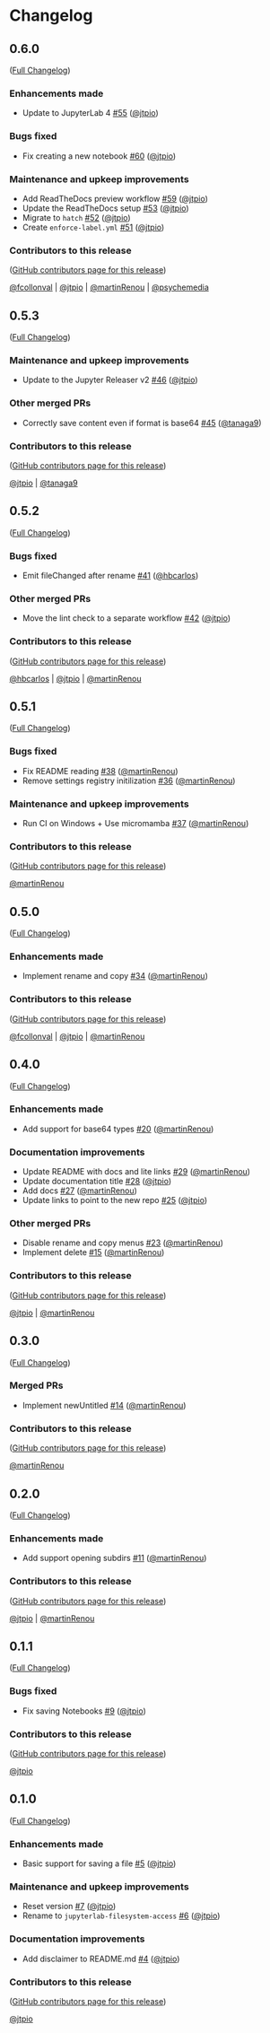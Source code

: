 # Changelog

<!-- <START NEW CHANGELOG ENTRY> -->

## 0.6.0

([Full Changelog](https://github.com/jupyterlab-contrib/jupyterlab-filesystem-access/compare/v0.5.3...32e0371f66bb5790dc3dd9c4b85f3e94c1673d0e))

### Enhancements made

- Update to JupyterLab 4 [#55](https://github.com/jupyterlab-contrib/jupyterlab-filesystem-access/pull/55) ([@jtpio](https://github.com/jtpio))

### Bugs fixed

- Fix creating a new notebook [#60](https://github.com/jupyterlab-contrib/jupyterlab-filesystem-access/pull/60) ([@jtpio](https://github.com/jtpio))

### Maintenance and upkeep improvements

- Add ReadTheDocs preview workflow [#59](https://github.com/jupyterlab-contrib/jupyterlab-filesystem-access/pull/59) ([@jtpio](https://github.com/jtpio))
- Update the ReadTheDocs setup [#53](https://github.com/jupyterlab-contrib/jupyterlab-filesystem-access/pull/53) ([@jtpio](https://github.com/jtpio))
- Migrate to `hatch` [#52](https://github.com/jupyterlab-contrib/jupyterlab-filesystem-access/pull/52) ([@jtpio](https://github.com/jtpio))
- Create `enforce-label.yml` [#51](https://github.com/jupyterlab-contrib/jupyterlab-filesystem-access/pull/51) ([@jtpio](https://github.com/jtpio))

### Contributors to this release

([GitHub contributors page for this release](https://github.com/jupyterlab-contrib/jupyterlab-filesystem-access/graphs/contributors?from=2023-01-02&to=2023-10-26&type=c))

[@fcollonval](https://github.com/search?q=repo%3Ajupyterlab-contrib%2Fjupyterlab-filesystem-access+involves%3Afcollonval+updated%3A2023-01-02..2023-10-26&type=Issues) | [@jtpio](https://github.com/search?q=repo%3Ajupyterlab-contrib%2Fjupyterlab-filesystem-access+involves%3Ajtpio+updated%3A2023-01-02..2023-10-26&type=Issues) | [@martinRenou](https://github.com/search?q=repo%3Ajupyterlab-contrib%2Fjupyterlab-filesystem-access+involves%3AmartinRenou+updated%3A2023-01-02..2023-10-26&type=Issues) | [@psychemedia](https://github.com/search?q=repo%3Ajupyterlab-contrib%2Fjupyterlab-filesystem-access+involves%3Apsychemedia+updated%3A2023-01-02..2023-10-26&type=Issues)

<!-- <END NEW CHANGELOG ENTRY> -->

## 0.5.3

([Full Changelog](https://github.com/jupyterlab-contrib/jupyterlab-filesystem-access/compare/v0.5.2...3a5b154c371a3490d8c157ed224a04bc892b8d67))

### Maintenance and upkeep improvements

- Update to the Jupyter Releaser v2 [#46](https://github.com/jupyterlab-contrib/jupyterlab-filesystem-access/pull/46) ([@jtpio](https://github.com/jtpio))

### Other merged PRs

- Correctly save content even if format is base64 [#45](https://github.com/jupyterlab-contrib/jupyterlab-filesystem-access/pull/45) ([@tanaga9](https://github.com/tanaga9))

### Contributors to this release

([GitHub contributors page for this release](https://github.com/jupyterlab-contrib/jupyterlab-filesystem-access/graphs/contributors?from=2022-08-02&to=2023-01-02&type=c))

[@jtpio](https://github.com/search?q=repo%3Ajupyterlab-contrib%2Fjupyterlab-filesystem-access+involves%3Ajtpio+updated%3A2022-08-02..2023-01-02&type=Issues) | [@tanaga9](https://github.com/search?q=repo%3Ajupyterlab-contrib%2Fjupyterlab-filesystem-access+involves%3Atanaga9+updated%3A2022-08-02..2023-01-02&type=Issues)

## 0.5.2

([Full Changelog](https://github.com/jupyterlab-contrib/jupyterlab-filesystem-access/compare/v0.5.1...aed82cae404ab142796351b2b2048f4d7dfe162d))

### Bugs fixed

- Emit fileChanged after rename [#41](https://github.com/jupyterlab-contrib/jupyterlab-filesystem-access/pull/41) ([@hbcarlos](https://github.com/hbcarlos))

### Other merged PRs

- Move the lint check to a separate workflow [#42](https://github.com/jupyterlab-contrib/jupyterlab-filesystem-access/pull/42) ([@jtpio](https://github.com/jtpio))

### Contributors to this release

([GitHub contributors page for this release](https://github.com/jupyterlab-contrib/jupyterlab-filesystem-access/graphs/contributors?from=2022-06-30&to=2022-08-02&type=c))

[@hbcarlos](https://github.com/search?q=repo%3Ajupyterlab-contrib%2Fjupyterlab-filesystem-access+involves%3Ahbcarlos+updated%3A2022-06-30..2022-08-02&type=Issues) | [@jtpio](https://github.com/search?q=repo%3Ajupyterlab-contrib%2Fjupyterlab-filesystem-access+involves%3Ajtpio+updated%3A2022-06-30..2022-08-02&type=Issues) | [@martinRenou](https://github.com/search?q=repo%3Ajupyterlab-contrib%2Fjupyterlab-filesystem-access+involves%3AmartinRenou+updated%3A2022-06-30..2022-08-02&type=Issues)

## 0.5.1

([Full Changelog](https://github.com/jupyterlab-contrib/jupyterlab-filesystem-access/compare/v0.5.0...5f9ffde9a55c686ac1c4df3ec70ad4edc3ba7c4f))

### Bugs fixed

- Fix README reading [#38](https://github.com/jupyterlab-contrib/jupyterlab-filesystem-access/pull/38) ([@martinRenou](https://github.com/martinRenou))
- Remove settings registry initilization [#36](https://github.com/jupyterlab-contrib/jupyterlab-filesystem-access/pull/36) ([@martinRenou](https://github.com/martinRenou))

### Maintenance and upkeep improvements

- Run CI on Windows + Use micromamba [#37](https://github.com/jupyterlab-contrib/jupyterlab-filesystem-access/pull/37) ([@martinRenou](https://github.com/martinRenou))

### Contributors to this release

([GitHub contributors page for this release](https://github.com/jupyterlab-contrib/jupyterlab-filesystem-access/graphs/contributors?from=2022-06-15&to=2022-06-30&type=c))

[@martinRenou](https://github.com/search?q=repo%3Ajupyterlab-contrib%2Fjupyterlab-filesystem-access+involves%3AmartinRenou+updated%3A2022-06-15..2022-06-30&type=Issues)

## 0.5.0

([Full Changelog](https://github.com/jupyterlab-contrib/jupyterlab-filesystem-access/compare/v0.4.0...bc5c2068f6b6a12511a1f46f53178b5ba1e9b158))

### Enhancements made

- Implement rename and copy [#34](https://github.com/jupyterlab-contrib/jupyterlab-filesystem-access/pull/34) ([@martinRenou](https://github.com/martinRenou))

### Contributors to this release

([GitHub contributors page for this release](https://github.com/jupyterlab-contrib/jupyterlab-filesystem-access/graphs/contributors?from=2022-04-15&to=2022-06-15&type=c))

[@fcollonval](https://github.com/search?q=repo%3Ajupyterlab-contrib%2Fjupyterlab-filesystem-access+involves%3Afcollonval+updated%3A2022-04-15..2022-06-15&type=Issues) | [@jtpio](https://github.com/search?q=repo%3Ajupyterlab-contrib%2Fjupyterlab-filesystem-access+involves%3Ajtpio+updated%3A2022-04-15..2022-06-15&type=Issues) | [@martinRenou](https://github.com/search?q=repo%3Ajupyterlab-contrib%2Fjupyterlab-filesystem-access+involves%3AmartinRenou+updated%3A2022-04-15..2022-06-15&type=Issues)

## 0.4.0

([Full Changelog](https://github.com/jupyterlab-contrib/jupyterlab-filesystem-access/compare/v0.3.0...57ecfc93de1c9b2ae470e05c883a69b10b023fef))

### Enhancements made

- Add support for base64 types [#20](https://github.com/jupyterlab-contrib/jupyterlab-filesystem-access/pull/20) ([@martinRenou](https://github.com/martinRenou))

### Documentation improvements

- Update README with docs and lite links [#29](https://github.com/jupyterlab-contrib/jupyterlab-filesystem-access/pull/29) ([@martinRenou](https://github.com/martinRenou))
- Update documentation title [#28](https://github.com/jupyterlab-contrib/jupyterlab-filesystem-access/pull/28) ([@jtpio](https://github.com/jtpio))
- Add docs [#27](https://github.com/jupyterlab-contrib/jupyterlab-filesystem-access/pull/27) ([@martinRenou](https://github.com/martinRenou))
- Update links to point to the new repo [#25](https://github.com/jupyterlab-contrib/jupyterlab-filesystem-access/pull/25) ([@jtpio](https://github.com/jtpio))

### Other merged PRs

- Disable rename and copy menus [#23](https://github.com/jupyterlab-contrib/jupyterlab-filesystem-access/pull/23) ([@martinRenou](https://github.com/martinRenou))
- Implement delete [#15](https://github.com/jupyterlab-contrib/jupyterlab-filesystem-access/pull/15) ([@martinRenou](https://github.com/martinRenou))

### Contributors to this release

([GitHub contributors page for this release](https://github.com/jupyterlab-contrib/jupyterlab-filesystem-access/graphs/contributors?from=2022-04-12&to=2022-04-15&type=c))

[@jtpio](https://github.com/search?q=repo%3Ajupyterlab-contrib%2Fjupyterlab-filesystem-access+involves%3Ajtpio+updated%3A2022-04-12..2022-04-15&type=Issues) | [@martinRenou](https://github.com/search?q=repo%3Ajupyterlab-contrib%2Fjupyterlab-filesystem-access+involves%3AmartinRenou+updated%3A2022-04-12..2022-04-15&type=Issues)

## 0.3.0

([Full Changelog](https://github.com/jupyterlab-contrib/jupyterlab-filesystem-access/compare/v0.2.0...8e56ca1c3ee5e81f725cf8b57198c5b6d301c935))

### Merged PRs

- Implement newUntitled [#14](https://github.com/jupyterlab-contrib/jupyterlab-filesystem-access/pull/14) ([@martinRenou](https://github.com/martinRenou))

### Contributors to this release

([GitHub contributors page for this release](https://github.com/jupyterlab-contrib/jupyterlab-filesystem-access/graphs/contributors?from=2022-04-11&to=2022-04-12&type=c))

[@martinRenou](https://github.com/search?q=repo%3Ajtpio%2Fjupyterlab-filesystem-access+involves%3AmartinRenou+updated%3A2022-04-11..2022-04-12&type=Issues)

## 0.2.0

([Full Changelog](https://github.com/jupyterlab-contrib/jupyterlab-filesystem-access/compare/v0.1.1...b776fa853b8e6a3a6a3990278a9987f56f6e77a5))

### Enhancements made

- Add support opening subdirs [#11](https://github.com/jupyterlab-contrib/jupyterlab-filesystem-access/pull/11) ([@martinRenou](https://github.com/martinRenou))

### Contributors to this release

([GitHub contributors page for this release](https://github.com/jupyterlab-contrib/jupyterlab-filesystem-access/graphs/contributors?from=2022-04-09&to=2022-04-11&type=c))

[@jtpio](https://github.com/search?q=repo%3Ajtpio%2Fjupyterlab-filesystem-access+involves%3Ajtpio+updated%3A2022-04-09..2022-04-11&type=Issues) | [@martinRenou](https://github.com/search?q=repo%3Ajtpio%2Fjupyterlab-filesystem-access+involves%3AmartinRenou+updated%3A2022-04-09..2022-04-11&type=Issues)

## 0.1.1

([Full Changelog](https://github.com/jupyterlab-contrib/jupyterlab-filesystem-access/compare/v0.1.0...3d9774618956b282ebb9f3498c6e0f3731dea86d))

### Bugs fixed

- Fix saving Notebooks [#9](https://github.com/jupyterlab-contrib/jupyterlab-filesystem-access/pull/9) ([@jtpio](https://github.com/jtpio))

### Contributors to this release

([GitHub contributors page for this release](https://github.com/jupyterlab-contrib/jupyterlab-filesystem-access/graphs/contributors?from=2022-04-09&to=2022-04-09&type=c))

[@jtpio](https://github.com/search?q=repo%3Ajtpio%2Fjupyterlab-filesystem-access+involves%3Ajtpio+updated%3A2022-04-09..2022-04-09&type=Issues)

## 0.1.0

([Full Changelog](https://github.com/jupyterlab-contrib/jupyterlab-filesystem-access/compare/cec8cbbce5042c8f7d6dce07265fba5a5317c8df...bbc9d3597d0694178d96c00268ff6d501b6a1268))

### Enhancements made

- Basic support for saving a file [#5](https://github.com/jupyterlab-contrib/jupyterlab-filesystem-access/pull/5) ([@jtpio](https://github.com/jtpio))

### Maintenance and upkeep improvements

- Reset version [#7](https://github.com/jupyterlab-contrib/jupyterlab-filesystem-access/pull/7) ([@jtpio](https://github.com/jtpio))
- Rename to `jupyterlab-filesystem-access` [#6](https://github.com/jupyterlab-contrib/jupyterlab-filesystem-access/pull/6) ([@jtpio](https://github.com/jtpio))

### Documentation improvements

- Add disclaimer to README.md [#4](https://github.com/jupyterlab-contrib/jupyterlab-filesystem-access/pull/4) ([@jtpio](https://github.com/jtpio))

### Contributors to this release

([GitHub contributors page for this release](https://github.com/jupyterlab-contrib/jupyterlab-filesystem-access/graphs/contributors?from=2022-04-08&to=2022-04-09&type=c))

[@jtpio](https://github.com/search?q=repo%3Ajtpio%2Fjupyterlab-filesystem-access+involves%3Ajtpio+updated%3A2022-04-08..2022-04-09&type=Issues)
